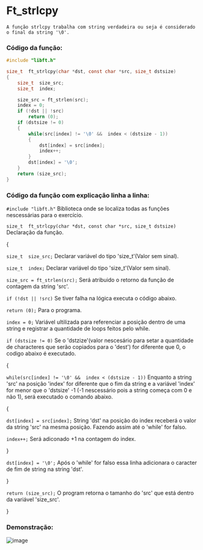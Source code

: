     
# Ft_strlcpy    
    A função strlcpy trabalha com string verdadeira ou seja é considerado o final da string '\0'. 
    
### Código da função:
```c
#include "libft.h"

size_t  ft_strlcpy(char *dst, const char *src, size_t dstsize)
{
    size_t  size_src;
    size_t  index;

    size_src = ft_strlen(src);
    index = 0;
    if (!dst || !src)
        return (0);
    if (dstsize != 0)
    {
        while(src[index] != '\0' &&  index < (dstsize - 1))
        {
            dst[index] = src[index];
            index++;
        }
        dst[index] = '\0';
    }
    return (size_src);
}
```
### Código da função com explicação linha a linha:
`#include "libft.h"` Biblioteca onde se localiza todas as funções nescessárias para o exercício.

`size_t  ft_strlcpy(char *dst, const char *src, size_t dstsize)` Declaração da função.

{

`size_t  size_src;` Declarar variável do tipo 'size_t'(Valor sem sinal).

`size_t  index;` Declarar variável do tipo 'size_t'(Valor sem sinal).


`size_src = ft_strlen(src);` Será atribuido o retorno da função de contagem da string 'src'.

`if (!dst || !src)` Se tiver falha na lógica executa o código abaixo.

`return (0);` Para o programa.

`index = 0;` Variável ultilizada para referenciar a posição dentro de uma string e registrar a quantidade de loops feitos pelo while.

`if (dstsize != 0)` Se o 'dstzize'(valor nescesário para setar a quantidade de characteres que serão copiados para o 'dest') for diferente que 0, o codigo abaixo é executado. 

{

`while(src[index] != '\0' &&  index < (dstsize - 1))` Enquanto a string 'src' na posição 'index' for diferente que o fim da string e a variável 'index' for menor que o 'dstsize' -1 (-1 nescessário pois a string começa com 0 e não 1), será executado o comando abaixo.

{

`dst[index] = src[index];` String 'dst' na posição do index receberá o valor da string 'src' na mesma posição. Fazendo assim até o 'while' for falso.

`index++;` Será adiconado +1 na contagem do index.

}

`dst[index] = '\0';` Após o 'while' for falso essa linha adicionara o caracter de fim de string na string 'dst'.

}

`return (size_src);` O program retorna o tamanho do 'src' que está dentro da variável 'size_src'.

}
### Demonstração:

![image](https://github.com/Alef-Matos/42_lisboa/blob/master/libft_comment/Ft_/imagem_.gif)
